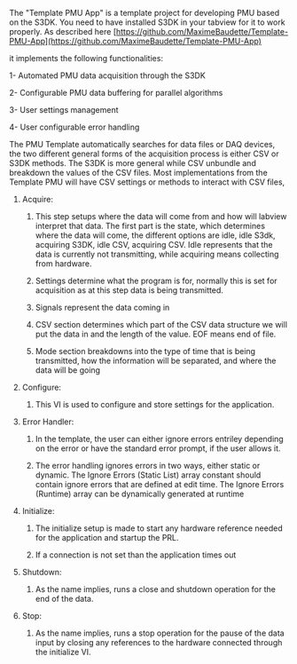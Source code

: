 ﻿
The "Template PMU App" is a template project for developing PMU based on the S3DK. You need to have installed S3DK in your tabview for it to work properly. As described here [https://github.com/MaximeBaudette/Template-PMU-App](https://github.com/MaximeBaudette/Template-PMU-App)

it implements the following functionalities:

  

1- Automated PMU data acquisition through the S3DK

2- Configurable PMU data buffering for parallel algorithms

3- User settings management

4- User configurable error handling

  

The PMU Template automatically searches for data files or DAQ devices, the two different general forms of the acquisition process is either CSV or S3DK methods. The S3DK is more general while CSV unbundle and breakdown the values of the CSV files. Most implementations from the Template PMU will have CSV settings or methods to interact with CSV files,

1.  Acquire:
    

	1.  This step setups where the data will come from and how will labview interpret that data. The first part is the state, which determines where the data will come, the different options are idle, idle S3dk, acquiring S3DK, idle CSV, acquiring CSV. Idle represents that the data is currently not transmitting, while acquiring means collecting from hardware.
    
	2.  Settings determine what the program is for, normally this is set for acquisition as at this step data is being transmitted.
    
	3.  Signals represent the data coming in
    
	4.  CSV section determines which part of the CSV data structure we will put the data in and the length of the value. EOF means end of file.
    
	5.  Mode section breakdowns into the type of time that is being transmitted, how the information will be separated, and where the data will be going
    

2.  Configure:
    

	1.  This VI is used to configure and store settings for the application.
    

3.  Error Handler:
    

	1.  In the template, the user can either ignore errors entriley depending on the error or have the standard error prompt, if the user allows it.
    
	2.  The error handling ignores errors in two ways, either static or dynamic. The Ignore Errors (Static List) array constant should contain ignore errors that are defined at edit time. The Ignore Errors (Runtime) array can be dynamically generated at runtime
    

4.  Initialize:
    

	1.  The initialize setup is made to start any hardware reference needed for the application and startup the PRL.
    
	2.  If a connection is not set than the application times out
    

5.  Shutdown:
    

	1.  As the name implies, runs a close and shutdown operation for the end of the data.
    

6.  Stop:
    

	1.  As the name implies, runs a stop operation for the pause of the data input by closing any references to the hardware connected through the initialize VI.
